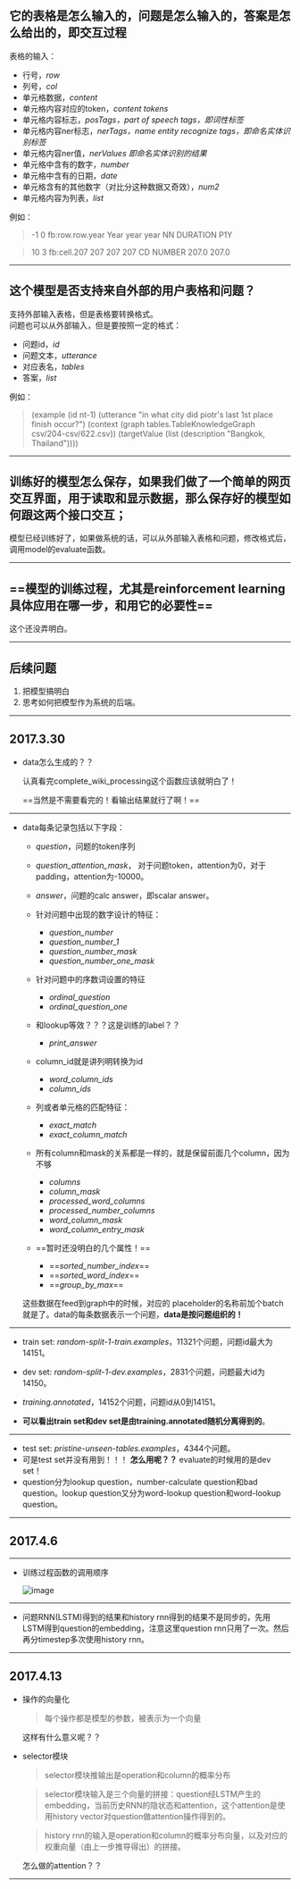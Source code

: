 ## 它的表格是怎么输入的，问题是怎么输入的，答案是怎么给出的，即交互过程

表格的输入：  
* 行号，*row*
* 列号，*col*
* 单元格数据，*content*
* 单元格内容对应的token，*content tokens*
* 单元格内容标志，*posTags，part of speech tags，即词性标签*
* 单元格内容ner标志，*nerTags，name entity recognize tags，即命名实体识别标签*  
* 单元格内容ner值，*nerValues  即命名实体识别的结果*
* 单元格中含有的数字，*number*
* 单元格中含有的日期，*date*
* 单元格含有的其他数字（对比分这种数据又奇效），*num2*
* 单元格内容为列表，*list*

例如：
> -1  0   fb:row.row.year Year    year   year    NN  DURATION    P1Y

> 10	3	fb:cell.207	207	207	207	CD	NUMBER	207.0	207.0
-----


## 这个模型是否支持来自外部的用户表格和问题？
支持外部输入表格，但是表格要转换格式。  
问题也可以从外部输入，但是要按照一定的格式：  
* 问题id，*id*
* 问题文本，*utterance*
* 对应表名，*tables*
* 答案，*list*

例如：
> (example (id nt-1) (utterance "in what city did piotr's last 1st place finish occur?") (context (graph tables.TableKnowledgeGraph csv/204-csv/622.csv)) (targetValue       (list (description "Bangkok, Thailand"))))
-----

## 训练好的模型怎么保存，如果我们做了一个简单的网页交互界面，用于读取和显示数据，那么保存好的模型如何跟这两个接口交互；
模型已经训练好了，如果做系统的话，可以从外部输入表格和问题，修改格式后，调用model的evaluate函数。

-----
## ==模型的训练过程，尤其是reinforcement learning具体应用在哪一步，和用它的必要性==
这个还没弄明白。

---
## 后续问题
1. 把模型搞明白
2. 思考如何把模型作为系统的后端。

---


## 2017.3.30
* data怎么生成的？？

  认真看完complete_wiki_processing这个函数应该就明白了！  

  ==当然是不需要看完的！看输出结果就行了啊！==

---

* data每条记录包括以下字段：
  * *question*，问题的token序列
  * *question_attention_mask*， 对于问题token，attention为0，对于padding，attention为-10000。
  * *answer*，问题的calc answer，即scalar answer。

  * 针对问题中出现的数字设计的特征：
    * *question_number*
    * *question_number_1*
    * *question_number_mask*
    * *question_number_one_mask*

  * 针对问题中的序数词设置的特征
    * *ordinal_question*
    * *ordinal_question_one*

  * 和lookup等效？？？这是训练的label？？
    * *print_answer*

  * column_id就是讲列明转换为id
    * *word_column_ids*
    * *column_ids*

  * 列或者单元格的匹配特征：
    * *exact_match*
    * *exact_column_match*
  * 所有column和mask的关系都是一样的，就是保留前面几个column，因为不够
    * *columns*
    * *column_mask*
    * *processed_word_columns*
    * *processed_number_columns*
    * *word_column_mask*
    * *word_column_entry_mask*  

  * ==暂时还没明白的几个属性！==
    * ==*sorted_number_index*==
    * ==*sorted_word_index*==
    * ==*group_by_max*==

  这些数据在feed到graph中的时候，对应的 placeholder的名称前加个batch就是了。data的每条数据表示一个问题，**data是按问题组织的！**

---

* train set: *random-split-1-train.examples*，11321个问题，问题id最大为14151。
* dev set: *random-split-1-dev.examples*，2831个问题，问题最大id为14150。
* *training.annotated*，14152个问题，问题id从0到14151。

* **可以看出train set和dev set是由training.annotated随机分离得到的**。

---

* test set: *pristine-unseen-tables.examples*，4344个问题。
* 可是test set并没有用到！！！ **怎么用呢？？** evaluate的时候用的是dev set！
* question分为lookup question，number-calculate question和bad question。lookup question又分为word-lookup question和word-lookup question。

---


## 2017.4.6

---

*   训练过程函数的调用顺序

    ![image](http://note.youdao.com/yws/public/resource/f8d7e3dff6b1129ff4c32a7cbc985552/xmlnote/WEBRESOURCE2f3f2eb90eb976932c1943a2b8c3a4d6/3414)


---

* 问题RNN(LSTM)得到的结果和history rnn得到的结果不是同步的，先用LSTM得到question的embedding，注意这里question rnn只用了一次。然后再分timestep多次使用history rnn。

---



## 2017.4.13

* 操作的向量化

  > 每个操作都是模型的参数，被表示为一个向量

  这样有什么意义呢？？



* selector模块

  > selector模块推输出是operation和column的概率分布

  > selector模块输入是三个向量的拼接：question经LSTM产生的embedding，当前历史RNN的隐状态和attention，这个attention是使用history  vector对question做attention操作得到的。

  > history rnn的输入是operation和column的概率分布向量，以及对应的权重向量（由上一步推导得出）的拼接。


  怎么做的attention？？


---